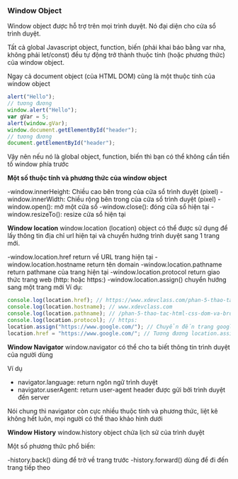 ### Window Object

Window object được hỗ trợ trên mọi trình duyệt. Nó đại diện cho cửa sổ trình duyệt.

Tất cả global Javascript object, function, biến (phải khai báo bằng var nha, không phải let/const) đều tự động trở thành thuộc tính (hoặc phương thức) của window object.

Ngay cả document object (của HTML DOM) cũng là một thuộc tính của window object

```javascript
alert("Hello");
// tương đương
window.alert("Hello");
var gVar = 5;
alert(window.gVar);
window.document.getElementById("header");
// tương đương
document.getElementById("header");
```

Vậy nên nếu nó là global object, function, biến thì bạn có thể không cần tiền tố window phía trước

**Một số thuộc tính và phương thức của window object**

-window.innerHeight: Chiều cao bên trong của cửa sổ trình duyệt (pixel)
-window.innerWidth: Chiều rộng bên trong của cửa sổ trình duyệt (pixel)
-window.open(): mở một cửa sổ
-window.close(): đóng cửa sổ hiện tại
-window.resizeTo(): resize cửa sổ hiện tại

**Window location**
window.location (location) object có thể được sử dụng để lấy thông tin địa chỉ url hiện tại và chuyển hướng trình duyệt sang 1 trang mới.

-window.location.href return về URL trang hiện tại
-window.location.hostname return tên domain
-window.location.pathname return pathmane của trang hiện tại
-window.location.protocol return giao thức trang web (http: hoặc https:)
-window.location.assign() chuyển hướng sang một trang mới
Ví dụ:

```javascript
console.log(location.href); // https://www.xdevclass.com/phan-5-thao-tac-html-css-dom-va-browser-bom-voi-javascript
console.log(location.hostname); // www.xdevclass.com
console.log(location.pathname); // /phan-5-thao-tac-html-css-dom-va-browser-bom-voi-javascript
console.log(location.protocol); // https:
location.assign("https://www.google.com/"); // Chuyển đến trang google
location.href = "https://www.google.com/"; // Tương đương location.assign()
```

**Window Navigator**
window.navigator có thể cho ta biết thông tin trình duyệt của người dùng

Ví dụ

- navigator.language: return ngôn ngữ trình duyệt
- navigator.userAgent: return user-agent header được gửi bởi trình duyệt đến server

Nói chung thì navigator còn cực nhiều thuộc tính và phương thức, liệt kê không hết luôn, mọi người có thể thao khảo hình dưới

**Window History**
window.history object chứa lịch sử của trình duyệt

Một số phương thức phổ biến:

-history.back() dùng để trở về trang trước
-history.forward() dùng để đi đến trang tiếp theo
